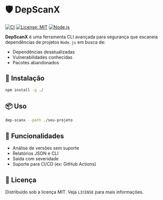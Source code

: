 
# 🛡️ DepScanX

[![CI](https://github.com/felipewatter/depscanx/actions/workflows/ci.yml/badge.svg)](https://github.com/felipewatter/depscanx/actions)
[![License: MIT](https://img.shields.io/badge/License-MIT-green.svg)](LICENSE)
[![Node.js](https://img.shields.io/badge/Node.js-18.x-blue.svg)](https://nodejs.org/)

**DepScanX** é uma ferramenta CLI avançada para segurança que escaneia dependências de projetos `Node.js` em busca de:
- Dependências desatualizadas
- Vulnerabilidades conhecidas
- Pacotes abandonados

## 🚀 Instalação

```bash
npm install -g ./
```

## 📦 Uso

```bash
dep-scanx --path ./seu-projeto
```

## 🔧 Funcionalidades

- Análise de versões sem suporte
- Relatórios JSON e CLI
- Saída com severidade
- Suporte para CI/CD (ex: GitHub Actions)

## 📜 Licença

Distribuído sob a licença MIT. Veja `LICENSE` para mais informações.
